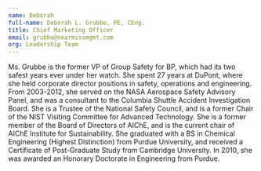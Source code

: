 ```yaml
---
name: Deborah
full-name: Deborah L. Grubbe, PE, CEng.
title: Chief Marketing Officer
email: grubbe@nearmissmgmt.com
org: Leadership Team
---
```


Ms. Grubbe is the former VP of Group Safety for BP, which had its two safest years ever under her watch. She spent 27 years at DuPont, where she held corporate director positions in safety, operations and engineering. From 2003-2012, she served on the NASA Aerospace Safety Advisory Panel, and was a consultant to the Columbia Shuttle Accident Investigation Board. She is a Trustee of the National Safety Council, and is a former Chair of the NIST Visiting Committee for Advanced Technology. She is a former member of the Board of Directors of AIChE, and is the current chair of AIChE Institute for Sustainability.  She graduated with a BS in Chemical Engineering (Highest Distinction) from Purdue University, and received a Certificate of Post-Graduate Study from Cambridge University.  In 2010, she was awarded an Honorary Doctorate in Engineering from Purdue.
